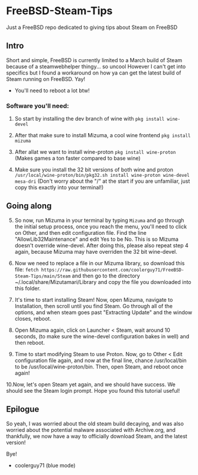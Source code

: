 # FreeBSD-Steam-Tips
Just a FreeBSD repo dedicated to giving tips about Steam on FreeBSD


## Intro
Short and simple, FreeBSD is currently limited to a March build of Steam because of a steamwebhelper thingy... so uncool
However I can't get into specifics but I found a workaround on how ya can get the latest build of Steam running on FreeBSD. Yay!

* You'll need to reboot a lot btw!

### Software you'll need:

1. So start by installing the dev branch of wine with ```pkg install wine-devel```

2. After that make sure to install Mizuma, a cool wine frontend ```pkg install mizuma```

3. After allat we want to install wine-proton ```pkg install wine-proton``` (Makes games a ton faster compared to base wine)

4. Make sure you install the 32 bit versions of both wine and proton ```/usr/local/wine-proton/bin/pkg32.sh install wine-proton wine-devel mesa-dri``` (Don't worry about the "/" at the start if you are 
unfamiliar, just copy this exactly into your terminal!)

## Going along

5. So now, run Mizuma in your terminal by typing ```Mizuma``` and go through the initial setup process, once you reach the menu, you'll need to click on Other, and then edit configuration file. Find the line "AllowLib32Maintenance" and edit Yes to be No. This is so Mizuma doesn't override wine-devel. After doing this, please also repeat step 4 again, because Mizuma may have overriden the 32 bit wine-devel.

6. Now we need to replace a file in our Mizuma library, so download this file: ```fetch https://raw.githubusercontent.com/coolerguy71/FreeBSD-Steam-Tips/main/Steam``` and then go to the directory ~/.local/share/Mizutamari/Library and copy the file you downloaded into this folder. 

7. It's time to start installing Steam! Now, open Mizuma, navigate to Installation, then scroll until you find Steam. Go through all of the options, and when steam goes past "Extracting Update" and the window closes, reboot. 

8. Open Mizuma again, click on Launcher < Steam, wait around 10 seconds, (to make sure the wine-devel configuration bakes in well) and then reboot.

9. Time to start modifying Steam to use Proton. Now, go to Other < Edit configuration file again, and now at the final line, chance /usr/local/bin to be /usr/local/wine-proton/bin. Then, open Steam, and reboot once again!

10.Now, let's open Steam yet again, and we should have success. We should see the Steam login prompt. Hope you found this tutorial useful!

## Epilogue

So yeah, I was worried about the old steam build decaying, and was also worried about the potential malware associated with Archive.org, and thankfully, we now have a way to officially download Steam, and the latest version!

Bye!

- coolerguy71 (blue mode)

